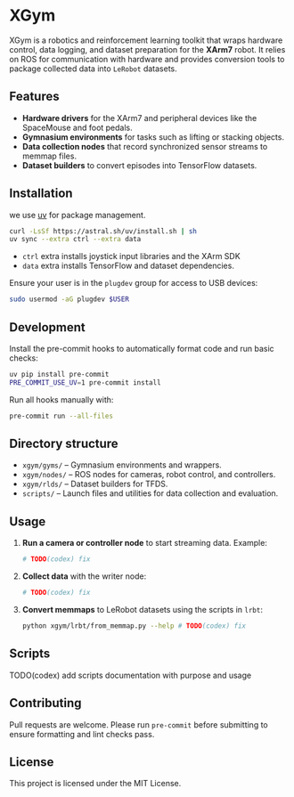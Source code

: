 # XGym

XGym is a robotics and reinforcement learning toolkit that wraps hardware control, data logging, and dataset preparation for the **XArm7** robot. It relies on ROS for communication with hardware and provides conversion tools to package collected data into `LeRobot` datasets.

## Features

- **Hardware drivers** for the XArm7 and peripheral devices like the SpaceMouse and foot pedals.
- **Gymnasium environments** for tasks such as lifting or stacking objects.
- **Data collection nodes** that record synchronized sensor streams to memmap files.
- **Dataset builders** to convert episodes into TensorFlow datasets.

## Installation

we use [uv](https://docs.astral.sh/uv/getting-started/installation/) for package management.

```bash
curl -LsSf https://astral.sh/uv/install.sh | sh
uv sync --extra ctrl --extra data
```

* `ctrl` extra installs joystick input libraries and the XArm SDK
* `data` extra installs TensorFlow and dataset dependencies.

Ensure your user is in the `plugdev` group for access to USB devices:

```bash
sudo usermod -aG plugdev $USER
```

## Development

Install the pre-commit hooks to automatically format code and run basic checks:

```bash
uv pip install pre-commit
PRE_COMMIT_USE_UV=1 pre-commit install
```

Run all hooks manually with:

```bash
pre-commit run --all-files
```

## Directory structure

- `xgym/gyms/` – Gymnasium environments and wrappers.
- `xgym/nodes/` – ROS nodes for cameras, robot control, and controllers.
- `xgym/rlds/` – Dataset builders for TFDS.
- `scripts/` – Launch files and utilities for data collection and evaluation.

## Usage

1. **Run a camera or controller node** to start streaming data. Example:
   ```bash
   # TODO(codex) fix
   ```
2. **Collect data** with the writer node:
   ```bash
   # TODO(codex) fix
   ```
3. **Convert memmaps** to LeRobot datasets using the scripts in `lrbt`:
   ```bash
   python xgym/lrbt/from_memmap.py --help # TODO(codex) fix
   ```

## Scripts

TODO(codex) add scripts documentation with purpose and usage

## Contributing

Pull requests are welcome. Please run `pre-commit` before submitting to ensure
formatting and lint checks pass.

## License

This project is licensed under the MIT License.
